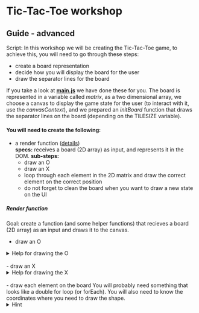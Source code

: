 # Tic-Tac-Toe workshop
## Guide - advanced

Script:
In this workshop we will be creating the Tic-Tac-Toe game, to achieve this,
you will need to go through these steps:
- create a board representation
- decide how you will display the board for the user
- draw the separator lines for the board

If you take a look at **[main.js](/starter-advanced/main.js)** we have done these for you. The board is represented in a variable called _matrix_, as a two dimensional array, we choose a canvas to display the game state for the user (to interact with it, use the _canvasContext_), and we prepared an _initBoard_ function that draws the separator lines on the board (depending on the TILESIZE variable).

#### You will need to create the following:
- a render function ([details](#render-function))  
**specs:** receives a board (2D array) as input, and represents it in the DOM.
**sub-steps:**
  - draw an O
  - draw an X
  - loop through each element in the 2D matrix and draw the correct element on the correct position
  - do not forget to clean the board when you want to draw a new state on the UI


##### Render function

Goal: create a function (and some helper functions) that recieves a board (2D array) as an input and draws it to the canvas.

- draw an O
<details>
 <summary>Help for drawing the O</summary>
https://www.w3schools.com/tags/canvas_arc.asp
</details>
<br>
- draw an X
<details>
 <summary>Help for drawing the X</summary>
https://stackoverflow.com/a/12835725/2020696
</details>
<br>
- draw each element on the board  
You will probably need something that looks like a double for loop (or forEach). You will also need to know the coordinates where you need to draw the shape.
<details>
 <summary>Hint</summary>
You will probably need to calculate the center of the cell you what to draw in based on the coordinates of it. (Like the center of the first cell if each cell (coordinates 0,0) has a height and width of 100) is at 50,50.  
The code will probably resemble this:  
```
var cellCenterX = boardX * tileSize + tileSize/2
```
</details>
